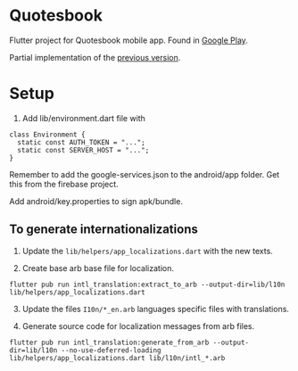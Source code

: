 # Quotesbook

Flutter project for Quotesbook mobile app. Found in [Google Play](https://play.google.com/store/apps/details?id=com.medic.quotesbook).

Partial implementation of the [previous version](https://github.com/cpinelly/OldQuotesBook).

# Setup

1. Add lib/environment.dart file with

```
class Environment {
  static const AUTH_TOKEN = "...";
  static const SERVER_HOST = "...";
}
```

Remember to add the google-services.json to the android/app folder. Get this from the firebase
project.

Add android/key.properties to sign apk/bundle.

## To generate internationalizations

1. Update the ```lib/helpers/app_localizations.dart``` with the new texts.




2. Create base arb base file for localization.
```
flutter pub run intl_translation:extract_to_arb --output-dir=lib/l10n lib/helpers/app_localizations.dart
```

3. Update the files ```I10n/*_en.arb``` languages specific files with translations.

4. Generate source code for localization messages from arb files.
```
flutter pub run intl_translation:generate_from_arb --output-dir=lib/l10n --no-use-deferred-loading lib/helpers/app_localizations.dart lib/l10n/intl_*.arb
```
